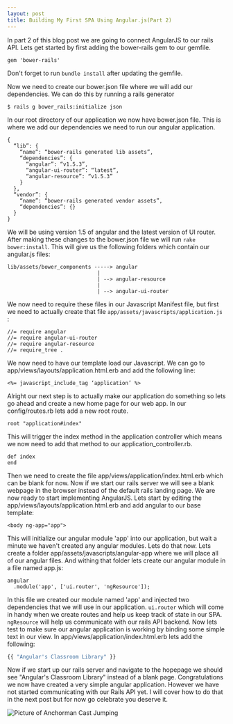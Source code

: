 ```yaml
---
layout: post
title: Building My First SPA Using Angular.js(Part 2)
---
```


In part 2 of this blog post we are going to connect AngularJS to our rails API. Lets get started by first adding the bower-rails gem to our gemfile.

```
gem 'bower-rails'
```

Don't forget to run `bundle install` after updating the gemfile. 

Now we need to create our bower.json file where we will add our dependencies. We can do this by running a rails generator 

```
$ rails g bower_rails:initialize json
```

In our root directory of our application we now have bower.json file. This is where we add our dependencies we need to run our angular application. 

```
{
  “lib”: {
    “name”: “bower-rails generated lib assets”,
    “dependencies”: {
      “angular”: “v1.5.3”,
      “angular-ui-router”: “latest”,
      “angular-resource”: “v1.5.3”
    }
  },
  “vendor”: {
    “name”: “bower-rails generated vendor assets”,
    “dependencies”: {}
  }
}
```

We will be using version 1.5 of angular and the latest version of UI router. After making these changes to the bower.json file we will run `rake bower:install`. This will give us the following folders which contain our angular.js files:

```
lib/assets/bower_components -----> angular
                             |
                             | --> angular-resource
                             |
                             | --> angular-ui-router
```

We now need to require these files in our Javascript Manifest file, but first we need to actually create that file `app/assets/javascripts/application.js` : 

```
//= require angular
//= require angular-ui-router
//= require angular-resource
//= require_tree .
```

We now need to have our template load our Javascript. We can go to app/views/layouts/application.html.erb and add the following line:

```
<%= javascript_include_tag ‘application’ %> 
```

Alright our next step is to actually make our application do something so lets go ahead and create a new home page for our web app. In our config/routes.rb lets add a new root route. 

```
root "application#index"
```

This will trigger the index method in the application controller which means we now need to add that method to our application_controller.rb. 

```
def index
end
```

Then we need to create the file app/views/application/index.html.erb which can be blank for now. Now if we start our rails server we will see a blank webpage in the browser instead of the default rails landing page. We are now ready to start implementing AngularJS. Lets start by editing the app/views/layouts/application.html.erb and add angular to our base template:

```
<body ng-app="app">
```

This will initialize our angular module 'app' into our application, but wait a minute we haven't created any angular modules. Lets do that now. Lets create a folder app/assets/javascripts/angular-app where we will place all of our angular files. And withing that folder lets create our angular module in a file named app.js: 

```
angular 
  .module('app', ['ui.router', 'ngResource']);
```

In this file we created our module named 'app' and injected two dependencies that we will use in our application. `ui.router` which will come in handy when we create routes and help us keep track of state in our SPA. `ngResource` will help us communicate with our rails API backend. Now lets test to make sure our angular application is working by binding some simple text in our view. In app/views/application/index.html.erb lets add the following: 

```js
{{ "Angular's Classroom Library" }}
```

Now if we start up our rails server and navigate to the hopepage we should see "Angular's Classroom Library" instead of a blank page. Congratulations we now have created a very simple angular application. However we have not started communicating with our Rails API yet. I will cover how to do that in the next post but for now go celebrate you deserve it. 

![Picture of Anchorman Cast Jumping](http://tuckerbohman5.github.io/images/anchorman-yes-jumping.gif "Celebrate")







